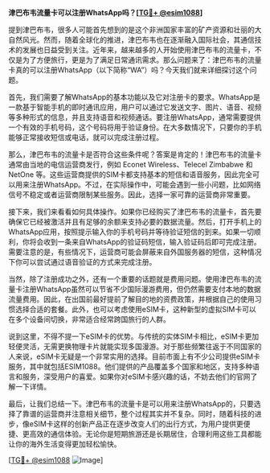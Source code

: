 **津巴布韦流量卡可以注册WhatsApp吗？[[TG💪+ @esim1088](https://t.me/s/esim1088)]**

提到津巴布韦，很多人可能首先想到的是这个非洲国家丰富的矿产资源和壮丽的大自然风光。然而，随着全球化的推进，津巴布韦也在逐渐融入国际社会，其通信技术的发展也日益受到关注。近年来，越来越多的人开始使用津巴布韦的流量卡，不仅是为了方便旅行，更是为了满足日常通讯需求。那么问题来了：津巴布韦的流量卡真的可以注册WhatsApp（以下简称“WA”）吗？今天我们就来详细探讨这个问题。

首先，我们需要了解WhatsApp的基本功能以及它对注册卡的要求。WhatsApp是一款基于智能手机的即时通讯应用，用户可以通过它发送文字、图片、语音、视频等多种形式的信息，并且支持语音和视频通话。要注册WhatsApp，通常需要提供一个有效的手机号码，这个号码将用于验证身份。在大多数情况下，只要你的手机能够正常接收短信或电话，就可以完成注册过程。

那么，津巴布韦的流量卡是否符合这些条件呢？答案是肯定的！津巴布韦的流量卡通常由当地的电信运营商发行，例如 Econet Wireless、Telecel Zimbabwe 和 NetOne 等。这些运营商提供的SIM卡都支持基本的短信和语音服务，因此完全可以用来注册WhatsApp。不过，在实际操作中，可能会遇到一些小问题，比如网络信号不稳定或者运营商限制某些服务。因此，选择一家可靠的运营商非常重要。

接下来，我们来看看如何具体操作。如果你已经购买了津巴布韦的流量卡，首先要确保它已经被激活并且有足够的余额来支持必要的数据流量。然后，打开手机上的WhatsApp应用，按照提示输入你的手机号码并等待验证短信的到来。如果一切顺利，你将会收到一条来自WhatsApp的验证码短信，输入验证码后即可完成注册。需要注意的是，有些情况下，运营商可能会屏蔽来自外国服务器的短信，这种情况下你可以尝试通过语音验证的方式来完成注册。

当然，除了注册成功之外，还有一个重要的话题就是费用问题。使用津巴布韦的流量卡注册WhatsApp虽然可以节省不少国际漫游费用，但仍然需要支付本地的数据流量费用。因此，在出国前最好提前了解目的地的资费政策，并根据自己的使用习惯选择合适的套餐。此外，也可以考虑使用eSIM卡，这种新型的虚拟SIM卡可以在多个设备间切换，非常适合经常跨国旅行的人群。

说到这里，不得不提一下eSIM卡的优势。与传统的实体SIM卡相比，eSIM卡更加轻便灵活，无需更换物理卡片就能实现多国漫游。对于那些频繁往返于不同国家的人来说，eSIM卡无疑是一个非常实用的选择。目前市面上有不少公司提供eSIM卡服务，其中就包括ESIM1088。他们提供的产品覆盖多个国家和地区，支持多种语言和服务，深受用户的喜爱。如果你对eSIM卡感兴趣的话，不妨去他们的官网了解一下详情。

最后，让我们总结一下。津巴布韦的流量卡是可以用来注册WhatsApp的，只要选择了靠谱的运营商并注意相关细节，整个过程其实并不复杂。同时，随着科技的进步，像eSIM卡这样的创新产品正在逐步改变人们的出行方式，为用户提供更便捷、更高效的通信体验。无论你是短期旅游还是长期居住，合理利用这些工具都能让你的海外生活变得更加轻松愉快。

[[TG💪+ @esim1088](https://t.me/s/esim1088) ![Image](https://i.postimg.cc/4NQfJmqS/Snipaste-2025-05-13-00-14-12.png)]